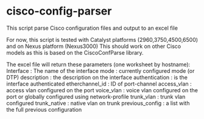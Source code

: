 # cisco-config-parser
This script parse Cisco configuration files and output to an excel file

For now, this script is tested with Catalyst platforms (2960,3750,4500,6500) and on Nexus platform (Nexus3000)
This should work on other Cisco models as this is based on the CiscoConfParse library.

The excel file will return these parameters (one worksheet by hostname):
Interface	: The name of the interface
mode : currently configured mode (or DTP)
description	: the description on the interface
authentication	: is the interface authenticated
etherchannel_id	: ID of port-channel
access_vlan	: access vlan configured on the port
voice_vlan	: voice vlan configured on the port or globally configured using network-profile
trunk_vlan	: trunk vlan configured
trunk_native	: native vlan on trunk
previous_config : a list with the full previous configuration
